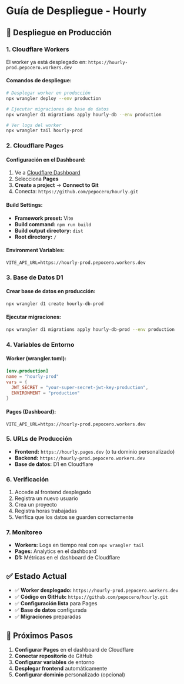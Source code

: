 # Guía de Despliegue - Hourly

## 🚀 Despliegue en Producción

### 1. Cloudflare Workers

El worker ya está desplegado en: `https://hourly-prod.pepocero.workers.dev`

#### Comandos de despliegue:
```bash
# Desplegar worker en producción
npx wrangler deploy --env production

# Ejecutar migraciones de base de datos
npx wrangler d1 migrations apply hourly-db --env production

# Ver logs del worker
npx wrangler tail hourly-prod
```

### 2. Cloudflare Pages

#### Configuración en el Dashboard:
1. Ve a [Cloudflare Dashboard](https://dash.cloudflare.com)
2. Selecciona **Pages**
3. **Create a project** → **Connect to Git**
4. Conecta: `https://github.com/pepocero/hourly.git`

#### Build Settings:
- **Framework preset:** Vite
- **Build command:** `npm run build`
- **Build output directory:** `dist`
- **Root directory:** `/`

#### Environment Variables:
```
VITE_API_URL=https://hourly-prod.pepocero.workers.dev
```

### 3. Base de Datos D1

#### Crear base de datos en producción:
```bash
npx wrangler d1 create hourly-db-prod
```

#### Ejecutar migraciones:
```bash
npx wrangler d1 migrations apply hourly-db-prod --env production
```

### 4. Variables de Entorno

#### Worker (wrangler.toml):
```toml
[env.production]
name = "hourly-prod"
vars = { 
  JWT_SECRET = "your-super-secret-jwt-key-production", 
  ENVIRONMENT = "production" 
}
```

#### Pages (Dashboard):
```
VITE_API_URL=https://hourly-prod.pepocero.workers.dev
```

### 5. URLs de Producción

- **Frontend:** `https://hourly.pages.dev` (o tu dominio personalizado)
- **Backend:** `https://hourly-prod.pepocero.workers.dev`
- **Base de datos:** D1 en Cloudflare

### 6. Verificación

1. Accede al frontend desplegado
2. Registra un nuevo usuario
3. Crea un proyecto
4. Registra horas trabajadas
5. Verifica que los datos se guarden correctamente

### 7. Monitoreo

- **Workers:** Logs en tiempo real con `npx wrangler tail`
- **Pages:** Analytics en el dashboard
- **D1:** Métricas en el dashboard de Cloudflare

## ✅ Estado Actual

- ✅ **Worker desplegado:** `https://hourly-prod.pepocero.workers.dev`
- ✅ **Código en GitHub:** `https://github.com/pepocero/hourly.git`
- ✅ **Configuración lista** para Pages
- ✅ **Base de datos** configurada
- ✅ **Migraciones** preparadas

## 🎯 Próximos Pasos

1. **Configurar Pages** en el dashboard de Cloudflare
2. **Conectar repositorio** de GitHub
3. **Configurar variables** de entorno
4. **Desplegar frontend** automáticamente
5. **Configurar dominio** personalizado (opcional)
